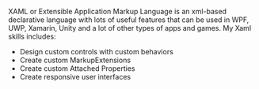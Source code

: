  XAML or Extensible Application Markup Language is an xml-based declarative language with lots of useful features that can be used in WPF, UWP, Xamarin, Unity and a lot of other types of apps and games.
My Xaml skills includes:

- Design custom controls with custom behaviors
- Create custom MarkupExtensions
- Create custom Attached Properties
- Create responsive user interfaces

